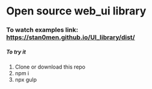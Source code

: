 # Open source web_ui library

### To watch examples link: https://stan0men.github.io/UI_library/dist/
##### To try it
1.  Clone or download this repo
2.  npm i
3.  npx gulp

